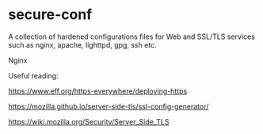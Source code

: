 # secure-conf
A collection of hardened configurations files for Web and SSL/TLS services such as nginx, apache, lighttpd, gpg, ssh etc.

Nginx

Useful reading:

https://www.eff.org/https-everywhere/deploying-https

https://mozilla.github.io/server-side-tls/ssl-config-generator/

https://wiki.mozilla.org/Security/Server_Side_TLS
